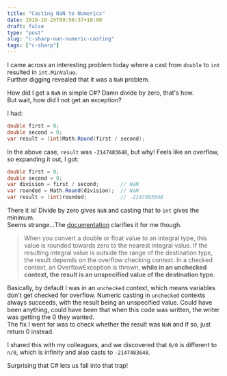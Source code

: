 ```yaml
---
title: "Casting NaN to Numerics"
date: 2019-10-25T09:50:37+10:00
draft: false
type: "post"
slug: "c-sharp-nan-numeric-casting"
tags: ["c-sharp"]
---
```


I came across an interesting problem today where a cast from `double` to `int` resulted in `int.MinValue`.  
Further digging revealed that it was a `NaN` problem.  

How did I get a `NaN` in simple C#? Damn divide by zero, that's how.  
But wait, how did I not get an exception?  

I had:  

```cs
double first = 0;
double second = 0;
var result = (int)Math.Round(first / second);
```

In the above case, `result` was `-2147483648`, but why! Feels like an overflow, so expanding it out, I got:  

```cs
double first = 0;
double second = 0;
var division = first / second;       // NaN
var rounded = Math.Round(division);  // NaN
var result = (int)rounded;           // -2147483648
```

There it is! Divide by zero gives `NaN` and casting that to `int` gives the minimum.  
Seems strange...The [documentation](https://docs.microsoft.com/en-us/dotnet/csharp/language-reference/builtin-types/numeric-conversions#explicit-numeric-conversions) clarifies it for me though.

> When you convert a double or float value to an integral type, this value is rounded towards zero to the nearest integral value. If the resulting integral value is outside the range of the destination type, the result depends on the overflow checking context. In a checked context, an OverflowException is thrown, **while in an unchecked context, the result is an unspecified value of the destination type**.

Basically, by default I was in an `unchecked` context, which means variables don't get checked for overflow. Numeric casting in `unchecked` contexts always succeeds, with the result being an unspecified value. Could have been anything, could have been that when this code was written, the writer was getting the 0 they wanted.  
The fix I went for was to check whether the result was `NaN` and if so, just return 0 instead.  

I shared this with my colleagues, and we discovered that `0/0` is different to `n/0`, which is infinity and also casts to `-2147483648`.

Surprising that C# lets us fall into that trap!
